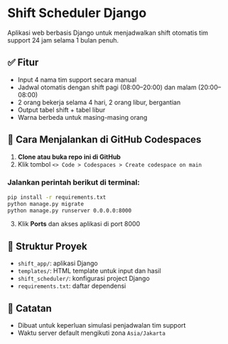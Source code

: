 # Shift Scheduler Django

Aplikasi web berbasis Django untuk menjadwalkan shift otomatis tim support 24 jam selama 1 bulan penuh.

## ✅ Fitur
- Input 4 nama tim support secara manual
- Jadwal otomatis dengan shift pagi (08:00–20:00) dan malam (20:00–08:00)
- 2 orang bekerja selama 4 hari, 2 orang libur, bergantian
- Output tabel shift + tabel libur
- Warna berbeda untuk masing-masing orang

## 🚀 Cara Menjalankan di GitHub Codespaces

1. **Clone atau buka repo ini di GitHub**
2. Klik tombol `<> Code > Codespaces > Create codespace on main`

### Jalankan perintah berikut di terminal:

```bash
pip install -r requirements.txt
python manage.py migrate
python manage.py runserver 0.0.0.0:8000
```

3. Klik **Ports** dan akses aplikasi di port 8000

## 📁 Struktur Proyek

- `shift_app/`: aplikasi Django
- `templates/`: HTML template untuk input dan hasil
- `shift_scheduler/`: konfigurasi project Django
- `requirements.txt`: daftar dependensi

## 📝 Catatan

- Dibuat untuk keperluan simulasi penjadwalan tim support
- Waktu server default mengikuti zona `Asia/Jakarta`
